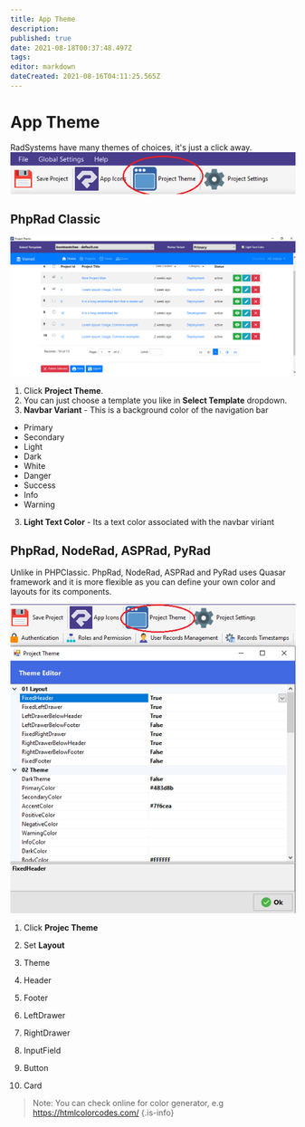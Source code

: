 ```yaml
---
title: App Theme
description: 
published: true
date: 2021-08-18T00:37:48.497Z
tags: 
editor: markdown
dateCreated: 2021-08-16T04:11:25.565Z
---
```


# App Theme
RadSystems have many themes of choices, it's just a click away.
![menubar.png](/settings-style/theme/menubar.png)
## PhpRad Classic
![classic.png](/settings-style/theme/classic.png)
1. Click **Project Theme**.
2. You can just choose a template you like in **Select Template** dropdown.
3. **Navbar Variant** - This is a background color of the navigation bar
- Primary
- Secondary
- Light
- Dark
- White
- Danger
- Success
- Info
- Warning

3. **Light Text Color** - Its a text color associated with the navbar viriant 


## PhpRad, NodeRad, ASPRad, PyRad
Unlike in PHPClassic. PhpRad, NodeRad, ASPRad and PyRad uses Quasar framework and it is more flexible as you can define your own color and layouts for its components.

![1.png](/settings-style/theme/1.png)

1. Click **Projec Theme**
2. Set **Layout**

3. Theme

4. Header

5. Footer

6. LeftDrawer

7. RightDrawer

8. InputField

9. Button

10. Card


> Note: You can check online for color generator, e.g https://htmlcolorcodes.com/
{.is-info}
